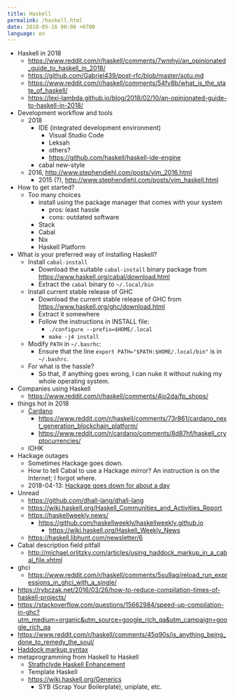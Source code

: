 ```yaml
---
title: Haskell
permalink: /haskell.html
date: 2018-05-16 00:00 +0700
language: en
---
```


- Haskell in 2018
    - https://www.reddit.com/r/haskell/comments/7wmhyi/an_opinionated_guide_to_haskell_in_2018/
    - https://github.com/Gabriel439/post-rfc/blob/master/sotu.md
    - https://www.reddit.com/r/haskell/comments/54fv8b/what_is_the_state_of_haskell/
    - https://lexi-lambda.github.io/blog/2018/02/10/an-opinionated-guide-to-haskell-in-2018/
- Development workflow and tools
    - 2018
        - IDE (integrated development environment)
            - Visual Studio Code
            - Leksah
            - others?
            - https://github.com/haskell/haskell-ide-engine
        - cabal new-style
    - 2016, http://www.stephendiehl.com/posts/vim_2016.html
        - 2015 (?), http://www.stephendiehl.com/posts/vim_haskell.html
- How to get started?
    - Too many choices
        - install using the package manager that comes with your system
            - pros: least hassle
            - cons: outdated software
        - Stack
        - Cabal
        - Nix
        - Haskell Platform
- What is your preferred way of installing Haskell?
    - Install `cabal-install`
        - Download the suitable `cabal-install` binary package from https://www.haskell.org/cabal/download.html
        - Extract the `cabal` binary to `~/.local/bin`
    - Install current stable release of GHC
        - Download the current stable release of GHC from https://www.haskell.org/ghc/download.html
        - Extract it somewhere
        - Follow the instructions in INSTALL file:
            - `./configure --prefix=$HOME/.local`
            - `make -j4 install`
    - Modify `PATH` in `~/.basrhc`:
        - Ensure that the line `export PATH="$PATH:$HOME/.local/bin"` is in `~/.bashrc`.
    - For what is the hassle?
        - So that, if anything goes wrong, I can nuke it without nuking my whole operating system.
- Companies using Haskell
    - https://www.reddit.com/r/haskell/comments/4jo2da/fp_shops/
- things hot in 2018
    - [Cardano](https://cardanofoundation.org/)
        - https://www.reddit.com/r/haskell/comments/73r861/cardano_next_generation_blockchain_platform/
        - https://www.reddit.com/r/cardano/comments/8d87hf/haskell_cryptocurrencies/
    - IOHK
- Hackage outages
    - Sometimes Hackage goes down.
    - How to tell Cabal to use a Hackage mirror?
    An instruction is on the Internet; I forgot where.
    - 2018-04-13: [Hackage goes down for about a day](https://blog.hackage.haskell.org/posts/2018-04-26-downtime.html)
- Unread
    - https://github.com/dhall-lang/dhall-lang
    - https://wiki.haskell.org/Haskell_Communities_and_Activities_Report
    - https://haskellweekly.news/
        - https://github.com/haskellweekly/haskellweekly.github.io
            - https://wiki.haskell.org/Haskell_Weekly_News
    - https://haskell.libhunt.com/newsletter/6
- Cabal description field pitfall
    - http://michael.orlitzky.com/articles/using_haddock_markup_in_a_cabal_file.xhtml
- ghci
    - https://www.reddit.com/r/haskell/comments/5su9ag/reload_run_expressions_in_ghci_with_a_single/
- https://rybczak.net/2016/03/26/how-to-reduce-compilation-times-of-haskell-projects/
- https://stackoverflow.com/questions/15662984/speed-up-compilation-in-ghc?utm_medium=organic&utm_source=google_rich_qa&utm_campaign=google_rich_qa
- https://www.reddit.com/r/haskell/comments/45q90s/is_anything_being_done_to_remedy_the_soul/
- [Haddock markup syntax](https://www.haskell.org/haddock/doc/html/ch03s08.html)
- metaprogramming from Haskell to Haskell
    - [Strathclyde Haskell Enhancement](https://personal.cis.strath.ac.uk/conor.mcbride/pub/she/)
    - Template Haskell
    - https://wiki.haskell.org/Generics
        - SYB (Scrap Your Boilerplate), uniplate, etc.

